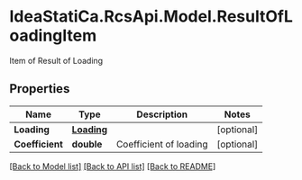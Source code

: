 # IdeaStatiCa.RcsApi.Model.ResultOfLoadingItem
Item of Result of Loading

## Properties

Name | Type | Description | Notes
------------ | ------------- | ------------- | -------------
**Loading** | [**Loading**](Loading.md) |  | [optional] 
**Coefficient** | **double** | Coefficient of loading | [optional] 

[[Back to Model list]](../README.md#documentation-for-models) [[Back to API list]](../README.md#documentation-for-api-endpoints) [[Back to README]](../README.md)

